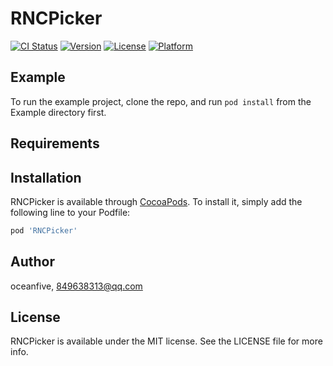 # RNCPicker

[![CI Status](https://img.shields.io/travis/oceanfive/RNCPicker.svg?style=flat)](https://travis-ci.org/oceanfive/RNCPicker)
[![Version](https://img.shields.io/cocoapods/v/RNCPicker.svg?style=flat)](https://cocoapods.org/pods/RNCPicker)
[![License](https://img.shields.io/cocoapods/l/RNCPicker.svg?style=flat)](https://cocoapods.org/pods/RNCPicker)
[![Platform](https://img.shields.io/cocoapods/p/RNCPicker.svg?style=flat)](https://cocoapods.org/pods/RNCPicker)

## Example

To run the example project, clone the repo, and run `pod install` from the Example directory first.

## Requirements

## Installation

RNCPicker is available through [CocoaPods](https://cocoapods.org). To install
it, simply add the following line to your Podfile:

```ruby
pod 'RNCPicker'
```

## Author

oceanfive, 849638313@qq.com

## License

RNCPicker is available under the MIT license. See the LICENSE file for more info.
